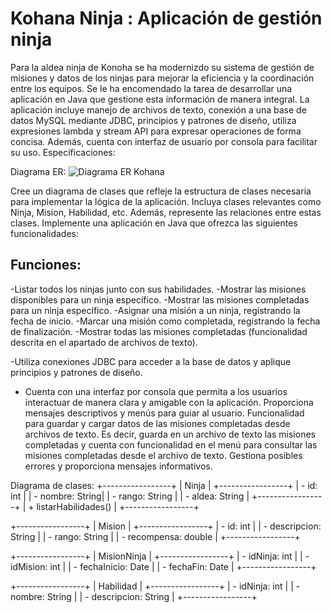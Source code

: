 # Kohana Ninja : Aplicación de gestión ninja

Para la aldea ninja de Konoha se ha modernizdo su sistema de gestión de misiones y datos de los ninjas para mejorar la eficiencia y la coordinación entre los equipos. Se le ha encomendado la tarea de desarrollar una aplicación en Java que gestione esta información de manera integral. La aplicación incluye manejo de archivos de texto, conexión a una base de datos MySQL mediante JDBC, principios y patrones de diseño, utiliza expresiones lambda y stream API para expresar operaciones de forma concisa. Además, cuenta con interfaz de usuario por consola para facilitar su uso.
Especificaciones:

Diagrama ER: 
![Diagrama ER Kohana](https://github.com/user-attachments/assets/bc3008d9-b88e-4f71-ac8c-ebc324cab04a)



  Cree un diagrama de clases que refleje la estructura de clases necesaria para implementar la lógica de la aplicación. Incluya clases relevantes como Ninja, Mision, Habilidad, etc. Además, represente las relaciones entre estas clases.
  Implemente una aplicación en Java que ofrezca las siguientes funcionalidades:

## Funciones:

-Listar todos los ninjas junto con sus habilidades.
-Mostrar las misiones disponibles para un ninja específico.
-Mostrar las misiones completadas para un ninja específico.
-Asignar una misión a un ninja, registrando la fecha de inicio.
-Marcar una misión como completada, registrando la fecha de finalización.
-Mostrar todas las misiones completadas (funcionalidad descrita en el apartado de archivos de texto).


-Utiliza conexiones JDBC para acceder a la base de datos y aplique principios y patrones de diseño.
- Cuenta con una interfaz por consola que permita a los usuarios interactuar de manera clara y amigable con la aplicación. Proporciona mensajes descriptivos y menús para guiar al usuario.
Funcionalidad para guardar y cargar datos de las misiones completadas desde archivos de texto. Es decir, guarda en un archivo de texto las misiones completadas y cuenta con funcionalidad en el menú para consultar las misiones completadas desde el archivo de texto. Gestiona posibles errores y proporciona mensajes informativos.

Diagrama de clases:
+-----------------+
|      Ninja      |
+-----------------+
| - id: int       |
| - nombre: String|
| - rango: String |
| - aldea: String |
+-----------------+
| + listarHabilidades() |
+-----------------+

+-----------------+
|      Mision     |
+-----------------+
| - id: int       |
| - descripcion: String |
| - rango: String |
| - recompensa: double |
+-----------------+

+-----------------+
|   MisionNinja   |
+-----------------+
| - idNinja: int  |
| - idMision: int  |
| - fechaInicio: Date |
| - fechaFin: Date |
+-----------------+

+-----------------+
|    Habilidad    |
+-----------------+
| - idNinja: int  |
| - nombre: String |
| - descripcion: String |
+-----------------+

